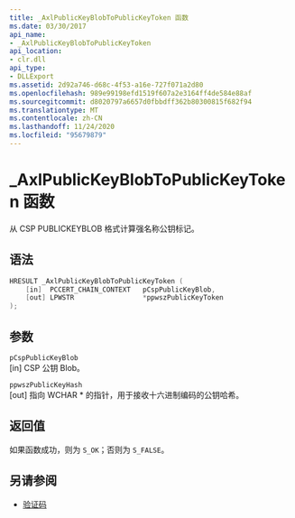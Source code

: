 ```yaml
---
title: _AxlPublicKeyBlobToPublicKeyToken 函数
ms.date: 03/30/2017
api_name:
- _AxlPublicKeyBlobToPublicKeyToken
api_location:
- clr.dll
api_type:
- DLLExport
ms.assetid: 2d92a746-d68c-4f53-a16e-727f071a2d80
ms.openlocfilehash: 989e99198efd1519f607a2e3164ff4de584e88af
ms.sourcegitcommit: d8020797a6657d0fbbdff362b80300815f682f94
ms.translationtype: MT
ms.contentlocale: zh-CN
ms.lasthandoff: 11/24/2020
ms.locfileid: "95679879"
---
```

# <a name="_axlpublickeyblobtopublickeytoken-function"></a>\_AxlPublicKeyBlobToPublicKeyToken 函数

从 CSP PUBLICKEYBLOB 格式计算强名称公钥标记。  
  
## <a name="syntax"></a>语法  
  
```cpp  
HRESULT _AxlPublicKeyBlobToPublicKeyToken (  
    [in]  PCCERT_CHAIN_CONTEXT   pCspPublicKeyBlob,  
    [out] LPWSTR                 *ppwszPublicKeyToken  
);  
```  
  
## <a name="parameters"></a>参数  

 `pCspPublicKeyBlob`  
 [in] CSP 公钥 Blob。  
  
 `ppwszPublicKeyHash`  
 [out] 指向 WCHAR * 的指针，用于接收十六进制编码的公钥哈希。  
  
## <a name="return-value"></a>返回值  

 如果函数成功，则为 `S_OK`；否则为 `S_FALSE`。  
  
## <a name="see-also"></a>另请参阅

- [验证码](index.md)
